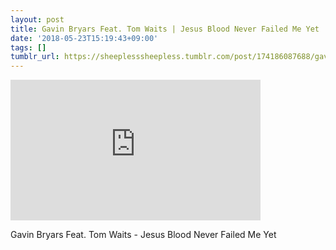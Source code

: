 ```yaml
---
layout: post
title: Gavin Bryars Feat. Tom Waits | Jesus Blood Never Failed Me Yet
date: '2018-05-23T15:19:43+09:00'
tags: []
tumblr_url: https://sheeplesssheepless.tumblr.com/post/174186087688/gavin-bryars-feat-tom-waits-jesus-blood-never
---
```

<iframe width="400" height="225" id="youtube_iframe" src="https://www.youtube.com/embed/gT0wonCq_MY?feature=oembed&amp;enablejsapi=1&amp;origin=https://safe.txmblr.com&amp;wmode=opaque" frameborder="0" allow="accelerometer; autoplay; encrypted-media; gyroscope; picture-in-picture" allowfullscreen></iframe>  

Gavin Bryars Feat. Tom Waits - Jesus Blood Never Failed Me Yet

